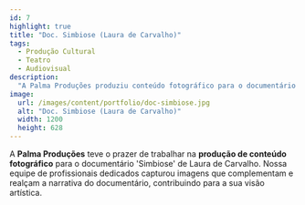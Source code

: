 ```yaml
---
id: 7
highlight: true
title: "Doc. Simbiose (Laura de Carvalho)"
tags:
  - Produção Cultural
  - Teatro
  - Audiovisual
description:
  "A Palma Produções produziu conteúdo fotográfico para o documentário 'Simbiose', capturando imagens que realçam a narrativa."
image:
  url: /images/content/portfolio/doc-simbiose.jpg
  alt: "Doc. Simbiose (Laura de Carvalho)"
  width: 1200
  height: 628
---
```

A **Palma Produções** teve o prazer de trabalhar na **produção de conteúdo fotográfico** para o documentário 'Simbiose' de Laura de Carvalho. Nossa equipe de profissionais dedicados capturou imagens que complementam e realçam a narrativa do documentário, contribuindo para a sua visão artística.
